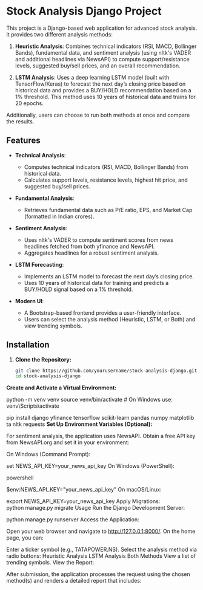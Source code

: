 # Stock Analysis Django Project

This project is a Django-based web application for advanced stock analysis. It provides two different analysis methods:

1. **Heuristic Analysis**: Combines technical indicators (RSI, MACD, Bollinger Bands), fundamental data, and sentiment analysis (using nltk's VADER and additional headlines via NewsAPI) to compute support/resistance levels, suggested buy/sell prices, and an overall recommendation.

2. **LSTM Analysis**: Uses a deep learning LSTM model (built with TensorFlow/Keras) to forecast the next day’s closing price based on historical data and provides a BUY/HOLD recommendation based on a 1% threshold. This method uses 10 years of historical data and trains for 20 epochs.

Additionally, users can choose to run both methods at once and compare the results.

## Features

- **Technical Analysis**:  
  - Computes technical indicators (RSI, MACD, Bollinger Bands) from historical data.
  - Calculates support levels, resistance levels, highest hit price, and suggested buy/sell prices.

- **Fundamental Analysis**:  
  - Retrieves fundamental data such as P/E ratio, EPS, and Market Cap (formatted in Indian crores).

- **Sentiment Analysis**:  
  - Uses nltk's VADER to compute sentiment scores from news headlines fetched from both yfinance and NewsAPI.
  - Aggregates headlines for a robust sentiment analysis.

- **LSTM Forecasting**:  
  - Implements an LSTM model to forecast the next day’s closing price.
  - Uses 10 years of historical data for training and predicts a BUY/HOLD signal based on a 1% threshold.

- **Modern UI**:  
  - A Bootstrap-based frontend provides a user-friendly interface.
  - Users can select the analysis method (Heuristic, LSTM, or Both) and view trending symbols.

## Installation

1. **Clone the Repository:**

   ```bash
   git clone https://github.com/yourusername/stock-analysis-django.git
   cd stock-analysis-django
**Create and Activate a Virtual Environment:**


  python -m venv venv
  source venv/bin/activate  # On Windows use: venv\Scripts\activate




pip install django yfinance tensorflow scikit-learn pandas numpy matplotlib ta nltk requests
**Set Up Environment Variables (Optional):**

For sentiment analysis, the application uses NewsAPI. Obtain a free API key from NewsAPI.org and set it in your environment:

On Windows (Command Prompt):


set NEWS_API_KEY=your_news_api_key
On Windows (PowerShell):

powershell

$env:NEWS_API_KEY="your_news_api_key"
On macOS/Linux:


export NEWS_API_KEY=your_news_api_key
Apply Migrations:  
  python manage.py migrate
Usage
Run the Django Development Server:


python manage.py runserver
Access the Application:

Open your web browser and navigate to http://127.0.0.1:8000/. On the home page, you can:

Enter a ticker symbol (e.g., TATAPOWER.NS).
Select the analysis method via radio buttons:
Heuristic Analysis
LSTM Analysis
Both Methods
View a list of trending symbols.
View the Report:

After submission, the application processes the request using the chosen method(s) and renders a detailed report that includes:

